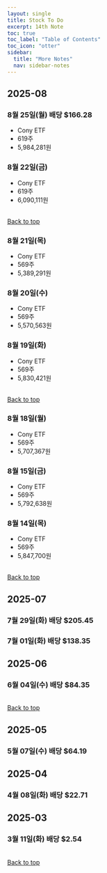 ```yaml
---
layout: single
title: Stock To Do
excerpt: 14th Note
toc: true
toc_label: "Table of Contents"
toc_icon: "otter"
sidebar:
  title: "More Notes"
  nav: sidebar-notes
---
```


<script>
// 1. 크롤링할 페이지 URL
const targetUrl = "https://bjlim413.github.io/notes/14_stock_to_do_note/";

// 2. 오늘 환율 (예: 1달러 = 1387.75원)
const exchangeRate = 1387.75;

// 3. 페이지에서 데이터 가져오기
fetch(targetUrl)
  .then(res => res.text())
  .then(html => {
    // HTML 파싱
    const parser = new DOMParser();
    const doc = parser.parseFromString(html, "text/html");

    // '배당' 뒤에 붙은 숫자만 추출
    const textContent = doc.body.innerText;
    const regex = /배당\s*\$?([\d,.]+)/g;
    let match;
    let total = 0;

    while ((match = regex.exec(textContent)) !== null) {
      const value = parseFloat(match[1].replace(/,/g, ""));
      total += value;
    }

    // 결과 출력
    console.log(`총 배당금 (USD): $${total.toFixed(2)}`);
    console.log(`오늘 환율(${exchangeRate}원) 적용 시: ₩${(total * exchangeRate).toLocaleString()}`);
  })
  .catch(err => console.error("데이터를 가져올 수 없습니다:", err));
</script>

## 2025-08

### 8월 25일(월) 배당 $166.28
- Cony ETF
- 619주
- 5,984,281원

### 8월 22일(금)
- Cony ETF
- 619주
- 6,090,111원

<br>
<a href="#" class="btn btn--success">Back to top</a>
<br> 

### 8월 21일(목)
- Cony ETF
- 569주
- 5,389,291원

### 8월 20일(수)
- Cony ETF
- 569주
- 5,570,563원
  
### 8월 19일(화)
- Cony ETF
- 569주
- 5,830,421원

<br>
<a href="#" class="btn btn--success">Back to top</a>
<br> 

### 8월 18일(월)
- Cony ETF
- 569주
- 5,707,367원
  
### 8월 15일(금)
- Cony ETF
- 569주
- 5,792,638원

### 8월 14일(목)
- Cony ETF
- 569주
- 5,847,700원

<br>
<a href="#" class="btn btn--success">Back to top</a>
<br> 

## 2025-07

### 7월 29일(화) 배당 $205.45

### 7월 01일(화) 배당 $138.35

## 2025-06

### 6월 04일(수) 배당 $84.35

<br>
<a href="#" class="btn btn--success">Back to top</a>
<br> 

## 2025-05

### 5월 07일(수) 배당 $64.19

## 2025-04

### 4월 08일(화) 배당 $22.71

## 2025-03

### 3월 11일(화) 배당 $2.54

<br>
<a href="#" class="btn btn--success">Back to top</a>
<br> 
